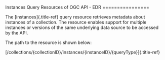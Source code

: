 Instances Query Resources of OGC API - EDR ================

The [instances]{.title-ref} query resource retrieves metadata about
instances of a collection. The resource enables support for multiple
instances or versions of the same underlying data source to be accessed
by the API.

The path to the resource is shown below:

[/collections/{collectionID}/instances/{instanceID}/{queryType}]{.title-ref}
